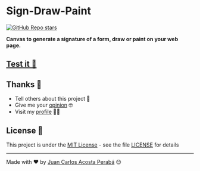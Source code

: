# Sign-Draw-Paint

[![GitHub Repo stars](https://img.shields.io/github/stars/JuanCarlosAcostaPeraba/Sign-Draw-Paint?style=social)](https://github.com/JuanCarlosAcostaPeraba/Sign-Draw-Paint)

**Canvas to generate a signature of a form, draw or paint on your web page.**

## [Test it 📝](https://juancarlosacostaperaba.github.io/Sign-Draw-Paint/)

## Thanks 🎁

-   Tell others about this project 📢
-   Give me your [opinion](https://twitter.com/jcap_dev) 🤓
-   Visit my [profile](https://github.com/JuanCarlosAcostaPeraba) 🙋‍♂️

## License 📄

This project is under the [MIT License](https://opensource.org/licenses/MIT) - see the file [LICENSE](./LICENSE) for details

---

Made with ❤️ by [Juan Carlos Acosta Perabá](https://github.com/JuanCarlosAcostaPeraba) 😊

